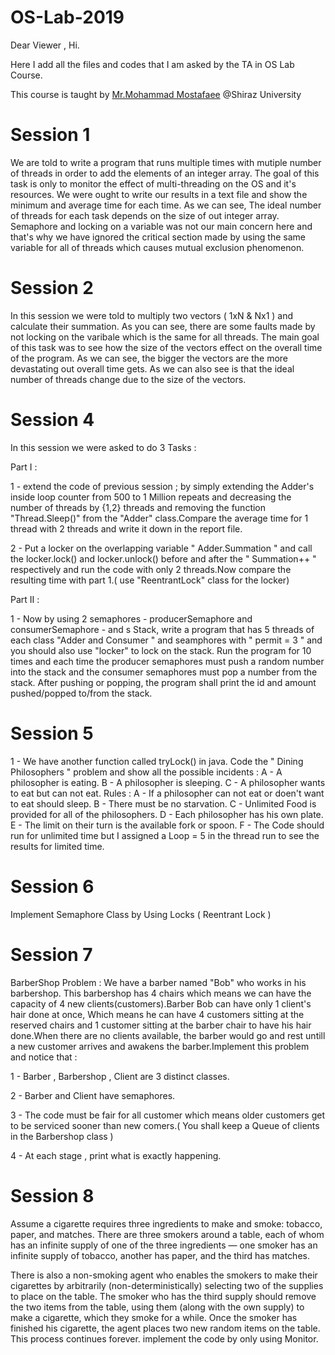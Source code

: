 # OS-Lab-2019

Dear Viewer ,
Hi.

Here I add all the files and codes that I am asked by the TA in OS Lab Course.

This course is taught by [Mr.Mohammad Mostafaee](https://github.com/mmd-mostafaee) @Shiraz University 



# Session 1

We are told to write a program that runs multiple times with mutiple number of threads in order to add the elements of an integer array.
The goal of this task is only to monitor the effect of multi-threading on the OS and it's resources.
We were ought to write our results in a text file and show the minimum and average time for each time.
As we can see, The ideal number of threads for each task depends on the size of out integer array.
Semaphore and locking on a variable was not our main concern here and that's why we have ignored the critical section made by using the same variable for all of threads which causes mutual exclusion phenomenon.


# Session 2
In this session we were told to multiply two vectors ( 1xN & Nx1 ) and calculate their summation. As you can see, there are some faults made by not locking on the varibale which is the same for all threads. The main goal of this task was to see how the size of the vectors effect on the overall time of the program. As we can see, the bigger the vectors are the more devastating out overall time gets. As we can also see is that the ideal number of threads change due to the size of the vectors.


# Session 4
In this session we were asked to do 3 Tasks :

 Part I :

1 - extend the code of previous session ; by simply extending the Adder's inside loop counter from 500  to 1 Million repeats and decreasing the number of threads by {1,2} threads and removing the function "Thread.Sleep()" from the "Adder" class.Compare the average time for 1 thread with 2 threads and write it down in the report file.


2 - Put a locker on the overlapping variable " Adder.Summation " and call the locker.lock() and locker.unlock() before and after the " Summation++ " respectively and run the code with only 2 threads.Now compare the resulting time with part 1.( use "ReentrantLock" class for the locker)


Part II : 

1 - Now by using 2 semaphores - producerSemaphore and consumerSemaphore - and s Stack, write a program that has 5 threads of each class "Adder and Consumer " and seamphores with " permit = 3 " and you should also use "locker" to lock on the stack. Run the program for 10 times and each time the producer semaphores must push a random number into the stack and the consumer semaphores must pop a number from the stack. After pushing or popping, the program shall print the id and amount pushed/popped to/from the stack.


# Session 5
1 - We have another function called tryLock() in java. Code the " Dining Philosophers " problem and show all the possible incidents :
    A - A philosopher is eating.
    B - A philosopher is sleeping.
    C - A philosopher wants to eat but can not eat.
Rules :
    A - If a philosopher can not eat or doen't want to eat should sleep.
    B - There must be no starvation.
    C - Unlimited Food is provided for all of the philosophers.
    D - Each philosopher has his own plate.
    E - The limit on their turn is the available fork or spoon.
    F - The Code should run for unlimited time but I assigned a Loop = 5 in the thread run to see the results for limited time.
    
    
# Session 6
 Implement Semaphore Class by Using Locks ( Reentrant Lock )
 
 # Session 7 
 BarberShop Problem :
We have a barber named "Bob" who works in his barbershop. This barbershop has 4 chairs which means we can have the capacity of 4 new clients(customers).Barber Bob can have only 1 client's hair done at once, Which means he can have 4 customers sitting at the reserved chairs and 1 customer sitting at the barber chair to have his hair done.When there are no clients available, the barber would go and rest untill a new customer arrives and awakens the barber.Implement this problem and notice that :

1 - Barber , Barbershop , Client are 3 distinct classes.

2 - Barber and Client have semaphores.

3 - The code must be fair for all customer which means older customers get to be serviced sooner than new comers.( You shall keep a Queue of clients in the Barbershop class )

4 - At each stage , print what is exactly happening.

# Session 8
Assume a cigarette requires three ingredients to make and smoke: tobacco, paper, and matches. There are three smokers around a table, each of whom has an infinite supply of one of the three ingredients — one smoker has an infinite supply of tobacco, another has paper, and the third has matches.

There is also a non-smoking agent who enables the smokers to make their cigarettes by arbitrarily (non-deterministically) selecting two of the supplies to place on the table. The smoker who has the third supply should remove the two items from the table, using them (along with the own supply) to make a cigarette, which they smoke for a while. Once the smoker has finished his cigarette, the agent places two new random items on the table. This process continues forever.
implement the code by only using Monitor.
